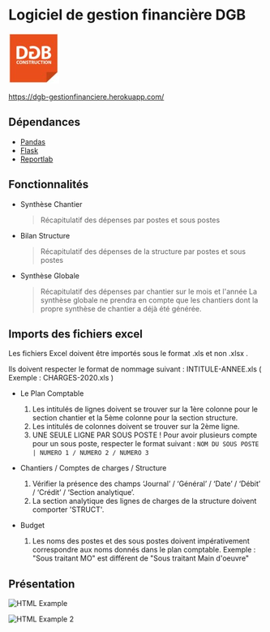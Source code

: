 # Logiciel de gestion financière DGB
![DGB LOGO](https://github.com/vidanm/DGB-Gestion/blob/master/images/DGB.jpeg)

https://dgb-gestionfinanciere.herokuapp.com/

## Dépendances
  - [Pandas](https://github.com/pandas-dev/pandas)
  - [Flask](https://github.com/pallets/flask)
  - [Reportlab](https://github.com/MrBitBucket/reportlab-mirror)

## Fonctionnalités

  - Synthèse Chantier
    > Récapitulatif des dépenses par postes et sous postes

  - Bilan Structure
    > Récapitulatif des dépenses de la structure par postes et sous postes

  - Synthèse Globale
    > Récapitulatif des dépenses par chantier sur le mois et l'année 
    > La synthèse globale ne prendra en compte que les chantiers dont la propre synthèse de chantier a déjà été générée.

## Imports des fichiers excel

Les fichiers Excel doivent être importés sous le format .xls et non .xlsx .

Ils doivent respecter le format de nommage suivant : INTITULE-ANNEE.xls
( Exemple : CHARGES-2020.xls )

  - Le Plan Comptable
    1. Les intitulés de lignes doivent se trouver sur la 1ère colonne pour le section chantier et la 5ème colonne pour la section structure.
    2. Les intitulés de colonnes doivent se trouver sur la 2ème ligne.
    3. UNE SEULE LIGNE PAR SOUS POSTE ! Pour avoir plusieurs compte pour un sous poste, respecter le format suivant :
`NOM DU SOUS POSTE | NUMERO 1 / NUMERO 2 / NUMERO 3`

  - Chantiers / Comptes de charges / Structure
    1. Vérifier la présence des champs ‘Journal’ / ‘Général’ / ‘Date’ / ‘Débit’ / ‘Crédit’ / ‘Section analytique’.
    2. La section analytique des lignes de charges de la structure doivent comporter 'STRUCT'.

  - Budget
    1. Les noms des postes et des sous postes doivent impérativement correspondre aux noms donnés dans le plan
comptable. Exemple : "Sous traitant MO" est différent de "Sous traitant Main d'oeuvre"


## Présentation
![HTML Example](https://github.com/vidanm/DGB_Gesfin/blob/master/images/Capture%20d%E2%80%99%C3%A9cran%20de%202021-01-29%2015-53-25.png)

![HTML Example 2](https://github.com/vidanm/DGB_Gesfin/blob/master/images/Capture%20d%E2%80%99%C3%A9cran%20de%202021-01-29%2015-52-55.png)

